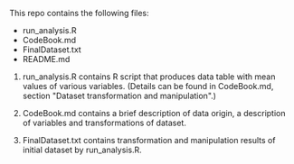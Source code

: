This repo contains the following files:


- run_analysis.R
- CodeBook.md
- FinalDataset.txt
- README.md

1. run_analysis.R contains R script that produces data table with mean values of various variables. (Details can be found in CodeBook.md, section "Dataset transformation and manipulation".)

2. CodeBook.md contains a brief description of data origin, a description of variables and transformations of dataset.
3. FinalDataset.txt contains transformation and manipulation results of initial dataset by run_analysis.R.
